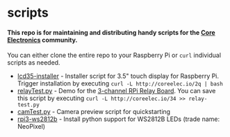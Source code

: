 # scripts
#### This repo is for maintaining and distributing handy scripts for the [Core Electronics](https://www.core-electronics.com.au) community. 
You can either clone the entire repo to your Raspberry Pi or `curl` individual scripts as needed.

* [lcd35-installer](lcd35-installer) - Installer script for 3.5" touch display for Raspberry Pi. Trigger installation by executing `curl -L http://coreelec.io/2q | bash`
* [relayTest.py](relayTest.py) - Demo for the [3-channel RPi Relay Board](https://core-electronics.com.au/3-channel-relay-module-shield-smart-home-for-raspberry-pi-3.html). You can save this script by executing `curl -L http://coreelec.io/34 >> relay-test.py`
* [camTest.py](camTest.py) - Camera preview script for quickstarting
* [rpi3-ws2812b](rpi3-ws2812b) - Install python support for WS2812B LEDs (trade name: NeoPixel)
